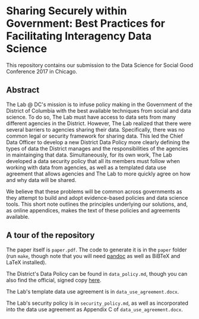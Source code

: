 # Sharing Securely within Government: Best Practices for Facilitating Interagency Data Science

This repository contains our submission to the Data Science for Social Good Conference 2017 in Chicago.

## Abstract

The Lab @ DC's mission is to infuse policy making in the Government of the District of Columbia with the best available techniques from social and data science. To do so, The Lab must have access to data sets from many different agencies in the District. However, The Lab realized that there were several barriers to agencies sharing their data. Specifically, there was no common legal or security framework for sharing data. This led the Chief Data Officer to develop a new District Data Policy more clearly defining the types of data the District manages and the responsibilities of the agencies in maintainging that data. Simultaneously, for its own work, The Lab developed a data security policy that all its members must follow when working with data from agencies, as well as a templated data use agreement that allows agencies and The Lab to more quickly agree on how and why data will be shared.

We believe that these problems will be common across governments as they attempt to build and adopt evidence-based policies and data science tools. This short note outlines the principles underlying our solutions, and, as online appendices, makes the text of these policies and agreements available.

## A tour of the repository

The paper itself is `paper.pdf`. The code to generate it is in the `paper` folder (run `make`, though note that you will need [pandoc](https://pandoc.org) as well as BiBTeX and LaTeX installed).

The District's Data Policy can be found in `data_policy.md`, though you can also find the official, signed copy [here](https://octo.dc.gov/sites/default/files/dc/sites/octo/publication/attachments/2017-115-District-of-Columbia-Data-Policy.pdf).

The Lab's template data use agreement is in `data_use_agreement.docx`.

The Lab's security policy is in `security_policy.md`, as well as incorporated into the data use agreement as Appendix C of `data_use_agreement.docx`.
